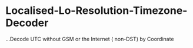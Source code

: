 # Localised-Lo-Resolution-Timezone-Decoder
...Decode UTC without GSM or the Internet ( non-DST) by Coordinate 
